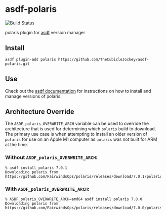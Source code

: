 # asdf-polaris

[![Build Status](https://travis-ci.org/TheCubicleJockey/asdf-polaris.svg?branch=master)](https://travis-ci.org/TheCubicleJockey/asdf-polaris)

polaris plugin for [asdf](https://github.com/asdf-vm/asdf) version manager

## Install

```
asdf plugin-add polaris https://github.com/TheCubicleJockey/asdf-polaris.git
```

## Use

Check out the [asdf documentation](https://asdf-vm.com/#/core-manage-versions?id=install-version) for instructions on how to install and manage versions of polaris.

## Architecture Override
The `ASDF_polaris_OVERWRITE_ARCH` variable can be used to override the architecture that is used for determining which `polaris` build to download. The primary use case is when attempting to install an older version of `polaris` for use on an Apple M1 computer as `polaris` was not built for ARM at the time.

### Without `ASDF_polaris_OVERWRITE_ARCH`:

```
% asdf install polaris 7.0.1
Downloading polaris from https://github.com/FairwindsOps/polaris/releases/download/7.0.1/polaris_darwin_amd64.tar.gz
```

### With `ASDF_polaris_OVERWRITE_ARCH`:

```
% ASDF_polaris_OVERWRITE_ARCH=amd64 asdf install polaris 7.0.0
Downloading polaris from https://github.com/FairwindsOps/polaris/releases/download/7.0.0/polaris_darwin_amd64.tar.gz
```


